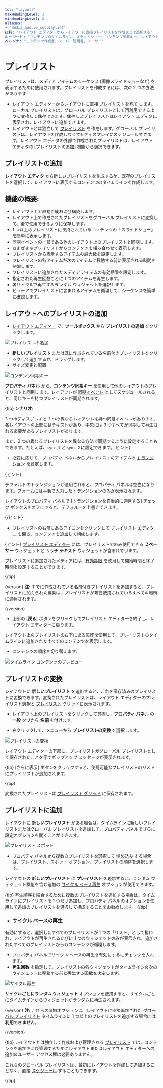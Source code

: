 ```yaml
---
toc: "layouts"
maxHeadingLevel: 3
minHeadingLevel: 2
aliases: 
- "media_module_subplaylist"
抜粋: "レイアウト エディターからレイアウトに直接プレイリストを作成または追加する"
キーワード: "コンテンツのタイムライン、スライドショー、コンテンツ同期キー、レイアウトへのプレイリストの追加、プレイリストの変換、保存されたプレイリスト、サイクル ベースの再生、ランダム ウィジェット"
ペルソナ: "コンテンツ作成者、スーパー管理者、ユーザー"
---
```


# プレイリスト

プレイリストは、メディア アイテムのシーケンス (画像スライドショーなど) を表示するために使用されます。プレイリストを作成するには、次の 2 つの方法があります:

- レイアウト エディターからレイアウトに直接 [プレイリストを追加](layouts_editor_playlists.html#content-add-playlists) します。ローカル プレイリストは、グローバル プレイリストとして再利用できるように変換して保存できます。保存したプレイリストはレイアウト エディタに表示され、レイアウトに追加できます。
- レイアウトとは独立して [プレイリスト](media_playlists.html#content-creating-a-playlist) を作成します。グローバル プレイリストは、レイアウトを作成しなくてもディスプレイにスケジュールできます。レイアウト エディタの外部で作成されたプレイリストは、レイアウト エディタの [プレイリストの追加] 機能から選択できます。

## プレイリストの追加

**レイアウト エディタ** から新しいプレイリストを作成するか、既存のプレイリストを選択して、レイアウトに表示するコンテンツのタイムラインを作成します。

## 機能の概要:

- レイアウト上で直接作成および構成します。
- レイアウト上で作成されたプレイリストをグローバル プレイリストに変換して、後で使用できるように保存します。
- 1 つ以上のプレイリストに保持されているコンテンツの「スライドショー」を簡単に表示します。
- 同期イベントの一部である他のレイアウト上のプレイリストと同期します。
- さまざまなプレイリストからコンテンツを組み合わせて表示します。
- プレイリストから表示するアイテムの最大数を設定します。
- プレイリストの各アイテムが次のアイテムに移動する前に表示される時間を制御します。
- プレイリストに追加されたメディア アイテムの有効期限を設定します。
- 指定された再生回数ごとに 1 つのアイテムを再生します。
- 各サイクルで再生するランダム ウィジェットを選択します。
- ビューアでプレイリストに含まれるアイテムを循環して、シーケンスを簡単に確認します。

## レイアウトへのプレイリストの追加

- [レイアウト エディター](layouts_editor) で、**ツールボックス** から **プレイリストの追加** をクリックします。

![プレイリストの追加](img/v4.1_layouts_editor_add_playlists.png)

- **新しいプレイリスト** または既に作成されている名前付きプレイリストをクリックして追加するか、ドラッグします。
- サイズ変更と配置:

![コンテンツ同期キー](img/v4.1_layouts_editor_synchronisation_key.png)

**プロパティ パネル** から、**コンテンツ同期キー** を使用して他のレイアウトのプレイリストと同期します。レイアウトが [同期イベント](scheduling_events.html#content-synchronised-events) としてスケジュールされると、同じキーを持つプレイリストが同期されます。

{tip}
**シナリオ:**

3 つのディスプレイと 3 つの異なるレイアウトを持つ同期イベントがあります。各レイアウトの上部にはテキストがあり、中央には 3 つすべてが同期して再生される必要があるプレイリストがあります。

また、2 つの異なるプレイリストを異なる方法で同期するように設定することもできます。たとえば、`sync_1` と `sync-2` に設定できます。
ヒント}

- 必要に応じて、プロパティ パネルからプレイリストのアイテムの [トランジション](tour_transitions.html#content-playlist-transitions) を設定します。

{ヒント}

デフォルトのトランジションが適用されると、プロパティ パネルは空白になります。フォームには手動で入力したトランジションのみが表示されます。

レイアウトのプロパティ パネルで [トランジションを自動的に適用する] チェック ボックスをオフにすると、デフォルトを上書きできます。

{/ヒント}

- プレイリストの右隅にあるアイコンをクリックして [プレイリスト エディター](media_playlists.html#content-playlist-editor) を開き、コンテンツを追加して構成します。

{ヒント}
[プレイリスト エディター](media_playlists.html#content-playlist-editor) には、プレイリストでのみ使用できる **スペーサー** ウィジェットと **リッチ テキスト** ウィジェットが含まれています。

プレイリストに追加されたメディアには、[有効期限](media_playlists.html#content-widget-expiry-dates) を使用して開始時間と終了時間を設定することができます。

{/tip}

{version}
**注:** すでに作成されている名前付きプレイリストを追加すると、プレイリストに加えられた編集は、プレイリストが現在使用されているすべての場所に適用されます。

{/version}

- 上部の [**戻る**] ボタンをクリックしてプレイリスト エディターを終了し、レイアウト エディターに戻ります。

レイアウト上のプレイリストの右下にある矢印を使用して、プレイリストのタイムラインに追加されたすべてのコンテンツを表示します。

- コンテンツの順序を切り替えます:

![タイムライン コンテンツのプレビュー](img/v4.1_layouts_editor_playlists_preview_content.png)

## プレイリストの変換

レイアウトに **新しいプレイリスト** を追加すると、これを保存済みのプレイリストに変換できます。変換されたプレイリストは、レイアウト エディターのプレイリスト選択と [プレイリスト](media_playlists.html#content-playlists-grid) グリッドに表示されます。

- レイアウト上のプレイリストをクリックして選択し、**プロパティ パネル** の **一般** タブから **名前** を付けます。

- 右クリックして、メニューから **プレイリストの変換** を選択します。

![プレイリストの変換](img/v4.1_layouts_editor_convert_playlist.png)

レイアウト エディターの下部に、プレイリストがグローバル プレイリストとして保存されたことを示すポップアップ メッセージが表示されます。

{tip}
[さらに表示] ボタンをクリックすると、使用可能なプレイリストのリストにプレイリストが追加されます。

{/tip}

変換されたプレイリストは [プレイリスト グリッド](media_playlists.html#content-playlist-grid) に保存されます。

## プレイリストに追加

レイアウトに **新しいプレイリスト** がある場合は、タイムラインに新しいプレイリストまたはグローバル プレイリストを追加して、プロパティ パネルでさらに設定オプションを開くことができます。

![プレイリスト スポット](img/v4.1_layouts_editor_playlist_spots.png)

- プロパティ パネルから複数のプレイリストを選択して [埋め込み](media_playlists.html#content-embedding-playlists) する場合は、プレイリスト、スポット オプション、プレイリストの順序を選択します。

レイアウトの **新しいプレイリスト** に **プレイリスト** を追加すると、ランダム ウィジェット機能を含む追加の [サイクル ベース再生](layouts_editor_playlists.html#content-cycle-based-playback) オプションが使用できます。

{tip}
再生順序を結合するために複数のプレイリストを追加する場合は、タイムラインにプレイリストを 1 つだけ追加し、プロパティ パネルのオプションを使用して追加のプレイリストを選択して構成することをお勧めします。
{/tip}

- ### サイクル ベースの再生

有効にすると、選択したすべてのプレイリストが 1 つの「リスト」として扱われ、レイアウトが再生されるたびに 1 つのウィジェットのみが表示され、追加されたすべてのプレイリストからのコンテンツが循環します。

- プロパティ パネルでサイクル ベースの再生を有効にするにチェックを入れます。
- **再生回数** を指定して、プレイリストの各ウィジェットがタイムラインの次のウィジェットに移動する前に再生する回数を決定します。

![サイクル再生](img/v4.1_layouts_editor_playlist_cycle_playback.png)

**サイクルごとにランダム ウィジェット** オプションを使用すると、サイクルごとにタイムラインからウィジェットがランダムに再生されます。

{version}
**注:** これらの追加オプションは、レイアウトに直接追加された [グローバル プレイリスト](media_playlists.html#content-feature-overview) タイムラインに 1 つ以上のプレイリストを追加する場合には **利用できません**。

{/version}

{tip}
レイアウトとは独立して作成および管理される [プレイリスト](media_playlists.html) では、コンテンツを追加および管理するためにレイアウトまたはレイアウト エディターへの追加のユーザー アクセス権は必要ありません。

これらのグローバル プレイリストは、最初にレイアウトを作成して追加することなく、直接 [スケジュール](scheduling_events.html#content-media-scheduling) することもできます。

{/tip}
